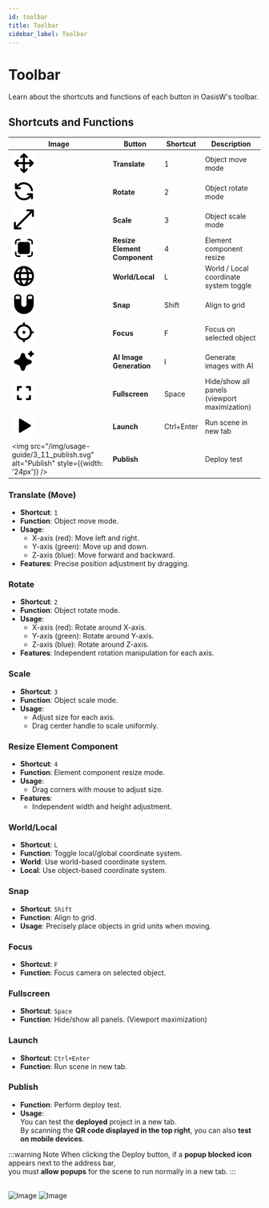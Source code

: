 ```yaml
---
id: toolbar
title: Toolbar
sidebar_label: Toolbar
---
```


# Toolbar

Learn about the shortcuts and functions of each button in OasisW's toolbar.

## Shortcuts and Functions

| Image | Button | Shortcut | Description |
|------|------|--------|------|
| ![Translate](/img/usage-guide/3_1_translate.svg) | **Translate** | 1 | Object move mode |
| ![Rotate](/img/usage-guide/3_2_rotate.svg) | **Rotate** | 2 | Object rotate mode |
| ![Scale](/img/usage-guide/3_3_scale.svg) | **Scale** | 3 | Object scale mode |
| ![Resize Element Component](/img/usage-guide/3_4_resize_element_component.svg) | **Resize Element Component** | 4 | Element component resize |
| ![World/Local](/img/usage-guide/3_5_world_local.svg) | **World/Local** | L | World / Local coordinate system toggle |
| ![Snap](/img/usage-guide/3_6_snap.svg) | **Snap** | Shift | Align to grid |
| ![Focus](/img/usage-guide/3_7_focus.svg) | **Focus** | F | Focus on selected object |
| ![AI Image Generation](/img/usage-guide/3_8_image_generation.svg) | **AI Image Generation** | I | Generate images with AI |
| ![Fullscreen](/img/usage-guide/3_9_hide_panels.svg) | **Fullscreen** | Space | Hide/show all panels (viewport maximization) |
| ![Launch](/img/usage-guide/3_10_launch.svg) | **Launch** | Ctrl+Enter | Run scene in new tab |
| <img src="/img/usage-guide/3_11_publish.svg" alt="Publish" style={{width: '24px'}} /> | **Publish** |  | Deploy test |

### Translate (Move)
- **Shortcut**: `1`
- **Function**: Object move mode.
- **Usage**: 
  - X-axis (red): Move left and right.
  - Y-axis (green): Move up and down.
  - Z-axis (blue): Move forward and backward.
- **Features**: Precise position adjustment by dragging.

### Rotate
- **Shortcut**: `2`
- **Function**: Object rotate mode.
- **Usage**:
  - X-axis (red): Rotate around X-axis.
  - Y-axis (green): Rotate around Y-axis.
  - Z-axis (blue): Rotate around Z-axis.
- **Features**: Independent rotation manipulation for each axis.

### Scale
- **Shortcut**: `3`
- **Function**: Object scale mode.
- **Usage**:
  - Adjust size for each axis.
  - Drag center handle to scale uniformly.

### Resize Element Component
- **Shortcut**: `4`  
- **Function**: Element component resize mode.  
- **Usage**:  
  - Drag corners with mouse to adjust size.
- **Features**:  
  - Independent width and height adjustment. 

### World/Local
- **Shortcut**: `L`
- **Function**: Toggle local/global coordinate system.
- **World**: Use world-based coordinate system.
- **Local**: Use object-based coordinate system.

### Snap
- **Shortcut**: `Shift`
- **Function**: Align to grid.
- **Usage**: Precisely place objects in grid units when moving.

### Focus
- **Shortcut**: `F`
- **Function**: Focus camera on selected object.

<!-- ### AI Image Generation
- **Shortcut**: `I`
- **Function**: Generate images with AI and add them to objects.
- **Usage**: Click Image Generation icon in toolbar to generate images.
- **Detailed Guide**: Refer to [Image Generation](/usage-guide/image-generation). -->

### Fullscreen
- **Shortcut**: `Space`
- **Function**: Hide/show all panels. (Viewport maximization)

### Launch
- **Shortcut**: `Ctrl+Enter`
- **Function**: Run scene in new tab.

### Publish
<!-- - **Shortcut**: ``   -->
- **Function**: Perform deploy test.  
- **Usage**:  
You can test the **deployed** project in a new tab.  
By scanning the **QR code displayed in the top right**, you can also **test on mobile devices**.

:::warning Note
When clicking the Deploy button, if a **popup blocked icon** appears next to the address bar,  
you must **allow popups** for the scene to run normally in a new tab.
:::

<br />
<div style={{display: 'flex', gap: '10px'}}>
  <img src="/img/usage-guide/3_12.png" alt="Image" style={{maxWidth: '45%'}} />
  <img src="/img/usage-guide/3_13.png" alt="Image" style={{maxWidth: '45%'}} />
</div>


<!-- ## Toolbar Usage Tips

### Tips for Efficient Work
1. **Memorize Shortcuts**: Remembering shortcuts for frequently used tools improves work speed.
2. **Mode Switching**: Each mode (Translate, Rotate, Scale) provides different functions, so switch appropriately according to the situation.
3. **Use Snap**: When precise placement is needed, activate Snap function to align to grid.
4. **Adjust Toolbar Position**: You can place and use the toolbar in your desired location. -->